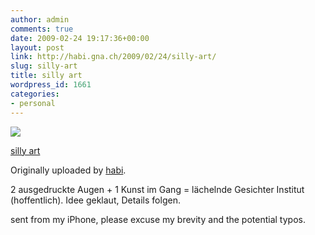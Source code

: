```yaml
---
author: admin
comments: true
date: 2009-02-24 19:17:36+00:00
layout: post
link: http://habi.gna.ch/2009/02/24/silly-art/
slug: silly-art
title: silly art
wordpress_id: 1661
categories:
- personal
---
```



 [![](http://farm4.static.flickr.com/3659/3306507029_dbaf9df113_m.jpg)](http://www.flickr.com/photos/habi/3306507029/)
   

 
  [silly art](http://www.flickr.com/photos/habi/3306507029/)
    

  Originally uploaded by [habi](http://www.flickr.com/people/habi/).
 



2 ausgedruckte Augen + 1 Kunst im Gang = lächelnde Gesichter Institut (hoffentlich). Idee geklaut, Details folgen.  

  

sent from my iPhone, please excuse my brevity and the potential typos.
  

